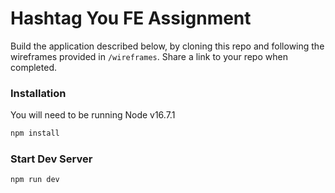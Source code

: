 # Hashtag You FE Assignment

Build the application described below, by cloning this repo and following the wireframes provided in `/wireframes`. Share a link to your repo when completed.

### Installation
You will need to be running Node v16.7.1

```sh
npm install
```

### Start Dev Server

```sh
npm run dev
```